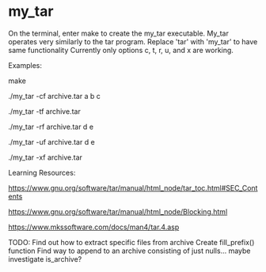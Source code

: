 # my_tar


On the terminal, enter make to create the my_tar executable.
My_tar operates very similarly to the tar program. Replace 'tar' with 'my_tar' to have same functionality
Currently only options c, t, r, u, and x are working.

Examples:
<!-- Make the my_tar executable -->
make

<!-- Add files 'a', 'b', and 'c' to archive -->
./my_tar -cf archive.tar a b c

<!-- List contents of archive -->
./my_tar -tf archive.tar

<!-- Append files 'd' and 'e' to archive -->
./my_tar -rf archive.tar d e

<!-- Append newest modified files 'd' and 'e' to archive -->
./my_tar -uf archive.tar d e

<!-- Extract files from archive -->
./my_tar -xf archive.tar

Learning Resources:

https://www.gnu.org/software/tar/manual/html_node/tar_toc.html#SEC_Contents 

https://www.gnu.org/software/tar/manual/html_node/Blocking.html

https://www.mkssoftware.com/docs/man4/tar.4.asp


TODO:
Find out how to extract specific files from archive
Create fill_prefix() function
Find way to append to an archive consisting of just nulls... maybe investigate is_archive?